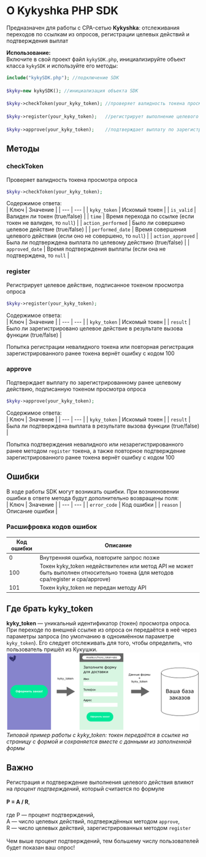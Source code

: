 # О Kykyshka PHP SDK
Предназначен для работы с CPA-сетью **Kykyshka**: отслеживания переходов по ссылкам из опросов, регистрации целевых действий и подтверждения выплат

**Использование:**<br/>
Включите в свой проект файл `kykySDK.php`, инициализируйте объект класса `kykySDK` и используйте его методы:
```php
include("kykySDK.php"); //подключение SDK

$kyky=new kykySDK(); //инициализация объекта SDK

$kyky->checkToken(your_kyky_token);	//проверяет валидность токена просмотра опроса

$kyky->register(your_kyky_token);	//регистрирует выполнение целевого действия (покупка, регистрация и т.п)

$kyky->approve(your_kyky_token);	//подтверждает выплату по зарегистрированному ранее целевому действию. Чем больше подтверждений, тем больше пользователей увидят ваш опрос!
```

## Методы
### checkToken
Проверяет валидность токена просмотра опроса
```php
$kyky->checkToken(your_kyky_token);
```
Содержимое ответа:<br>
| Ключ | Значение |
| --- | --- |
| `kyky_token` | Искомый токен |
| `is_valid` | Валиден ли токен (true/false) |
| `time` | Время перехода по ссылке (если токен не валиден, то `null`) |
| `action_performed` | Было ли совершено целевое действие (true/false) |
| `performed_date` | Время совершения целевого действия (если оно не совершено, то `null`) |
| `action_approved` | Была ли подтверждена выплата по целевому действию (true/false) |
| `approved_date` | Время подтверждения выплаты (если она не подтверждена, то `null` |
### register
Регистрирует целевое действие, подписанное токеном просмотра опроса
```php
$kyky->register(your_kyky_token);
```
Содержимое ответа:<br>
| Ключ | Значение |
| --- | --- |
| `kyky_token` | Искомый токен |
| `result` | Было ли зарегистрировано целевое действие в результате вызова функции (true/false) |<br>

Попытка регистрации невалидного токена или повторная регистрация зарегистрированного ранее токена вернёт ошибку с кодом 100
### approve
Подтверждает выплату по зарегистрированному ранее целевому действию, подписанную токеном просмотра опроса
```php
$kyky->approve(your_kyky_token);
```
Содержимое ответа:<br>
| Ключ | Значение |
| --- | --- |
| `kyky_token` | Искомый токен |
| `result` | Была ли подтверждена выплата в результате вызова функции (true/false) |<br>

Попытка подтверждения невалидного или незарегистрированного ранее методом `register` токена, а также повторное подтверждение зарегистрированного ранее токена вернёт ошибку с кодом 100
## Ошибки
В ходе работы SDK могут возникать ошибки. При возникновении ошибки в ответе метода будут дополнительно возвращены поля:<br>
| Ключ | Значение |
| --- | --- |
| `error_code` | Код ошибки |
| `reason` | Описание ошибки |

### Расшифровка кодов ошибок
| Код ошибки | Описание |
| --- | --- |
| 0 | Внутренняя ошибка, повторите запрос позже |
| 100 | Токен kyky_token недействителен или метод API не может быть выполнен относительно токена (для методов cpa/register и cpa/approve) |
| 101 | Токен kyky_token не передан методу API |
## Где брать kyky_token
**kyky_token** — уникальный идентификатор (токен) просмотра опроса. При переходе по внешней ссылке из опроса он передаётся в неё через параметры запроса (по умолчанию в одноимённом параметре `kyky_token`). Его следует отслеживать для того, чтобы определить, что пользователь пришёл из Кукушки.<br>
![Типовой пример работы с kyky_token: токен передаётся в ссылке на страницу с формой и сохраняется вместе с данными из заполненной формы](/readme/help.png)<br>
*Типовой пример работы с kyky_token: токен передаётся в ссылке на страницу с формой и сохраняется вместе с данными из заполненной формы*
## Важно
Регистрация и подтверждение выполнения целевого действия влияют на *процент подтверждений*, который считается по формуле<br><br>
**P = A / R**,<br><br>
где P — процент подтверждений,<br>
A — число целевых действий, подтверждённых методом `approve`,<br>
R — число целевых действий, зарегистрированных методом `register`<br><br>Чем выше процент подтверждений, тем большему числу пользователей будет показан ваш опрос!
